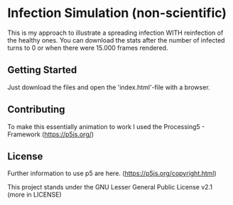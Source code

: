 # Infection Simulation (non-scientific)

This is my approach to illustrate a spreading infection WITH reinfection of the healthy ones.
You can download the stats after the number of infected turns to 0 or when there were 15.000 frames rendered.

## Getting Started

Just download the files and open the 'index.html'-file with a browser.

## Contributing

To make this essentially animation to work I used the Processing5 - Framework (https://p5js.org/)

## License

Further information to use p5 are here. (https://p5js.org/copyright.html)

This project stands under the GNU Lesser General Public License v2.1 (more in LICENSE)
